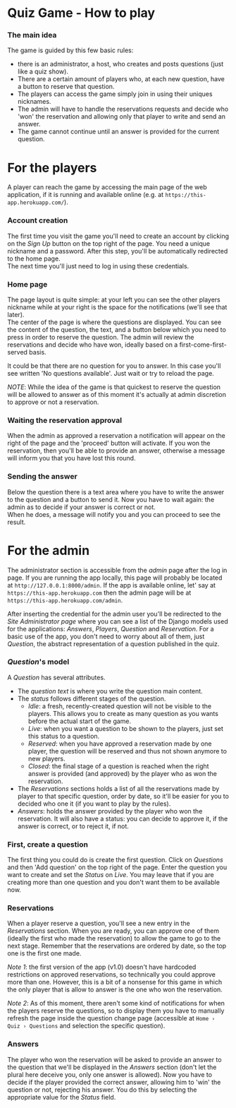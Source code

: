 # Quiz Game - How to play

### The main idea
The game is guided by this few basic rules:
* there is an administrator, a host, who creates and posts questions
(just like a quiz show).
* There are a certain amount of players who, at each new question,
have a button to reserve that question.
* The players can access the game simply join in using their uniques nicknames.
* The admin will have to handle the reservations requests and decide who 'won'
the reservation and allowing only that player to write and send an answer.
* The game cannot continue until an answer is provided for the current question.

# For the players
A player can reach the game by accessing the main page of the web application,
if it is running and available online
(e.g. at `https://this-app.herokuapp.com/`).

### Account creation
The first time you visit the game you'll need to create an account by clicking
on the _Sign_ _Up_ button on the top right of the page.
You need a unique nickname and a password. 
After this step, you'll be automatically redirected to the home page.  
The next time you'll just need to log in using these credentials.

### Home page
The page layout is quite simple: at your left you can see the other players
nickname while at your right is the space for the notifications
(we'll see that later).   
The center of the page is where the questions are displayed.
You can see the content of the question, the text, and a button below which
you need to press in order to reserve the question.
The admin will review the reservations and decide who have won, ideally
based on a first-come-first-served basis.

It could be that there are no question for you to answer. In this case you'll
see written 'No questions available'.
Just wait or try to reload the page.

*NOTE*: While the idea of the game is that quickest to reserve the question
will be allowed to answer as of this moment it's actually at
admin discretion to approve or not a reservation.

### Waiting the reservation approval
When the admin as approved a reservation a notification will appear on the 
right of the page and the 'proceed' button will activate.
If you won the reservation, then you'll be able to provide an answer, otherwise
a message will inform you that you have lost this round.

### Sending the answer
Below the question there is a text area where you have to write the answer
to the question and a button to send it.
Now you have to wait again: the admin as to decide if your answer is correct
or not.  
When he does, a message will notify you and you can proceed to see the result.


# For the admin
The administrator section is accessible from the _admin_ page after the log in
page. If you are running the app locally, this page will probably be located
at `http://127.0.0.1:8000/admin`. 
If the app is available online, let' say at `https://this-app.herokuapp.com`
then the admin page will be at `https://this-app.herokuapp.com/admin`. 

After inserting the credential for the admin user you'll be redirected to the
_Site_ _Administrator_ _page_ where you can see a list of the Django models
used for the applications: _Answers_, _Players_, _Question_ and _Reservation_.
For a basic use of the app, you don't need to worry about all of them, just
_Question_, the abstract representation of a question published in the quiz.  

### _Question_'s model
A _Question_ has several attributes.
* The _question_ _text_ is where you write the question main content.
* The _status_ follows different stages of the question.
    * _Idle_: a fresh, recently-created question will not be visible to the
    players. This allows you to create as many question as you wants
    before the actual start of the game.
    * _Live_: when you want a question to be shown to the players, just set
    this status to a question.
    * _Reserved_: when you have approved a reservation made by one player,
    the question will be reserved and thus not shown anymore to new players.
    * _Closed_: the final stage of a question is reached when the right answer
    is provided (and approved) by the player who as won the reservation.
* The _Reservations_ sections holds a list of all the reservations made by
player to that specific question, order by date, so it'll be easier for you
to decided who one it (if you want to play by the rules).
* _Answers_: holds the answer provided by the player who won the reservation.
It will also have a status: you can decide to approve it, if the answer
is correct, or to reject it, if not.

### First, create a question
The first thing you could do is create the first question.
Click on _Questions_ and then 'Add question' on the top right of the page.
Enter the question you want to create and set the _Status_ on _Live_.
You may leave that if you are creating more than one question and you don't want
them to be available now.  

### Reservations
When a player reserve a question, you'll see a new entry in the _Reservations_
section.
When you are ready, you can approve one of them (ideally the first who made
the reservation) to allow the game to go to the next stage.
Remember that the reservations are ordered by date, so the top one is the first
one made.  

*Note 1*: the first version of the app (v1.0) doesn't have hardcoded restrictions
on approved reservations, so technically you could approve more than one.
However, this is a bit of a nonsense for this game in which the only player 
that is allow to answer is the one who won the reservation.

*Note 2*: As of this moment, there aren't some kind of notifications
for when the players reserve the questions, so to display them you have to
manually refresh the page inside the question change page
(accessible at `Home › Quiz › Questions` and selection the specific question).

### Answers
The player who won the reservation will be asked to provide an answer to the
question that we'll be displayed in the _Answers_ section (don't let the plural
here deceive you, only one answer is allowed).
Now you have to decide if the player provided the correct answer, allowing him
to 'win' the question or not, rejecting his answer.
You do this by selecting the appropriate value for the _Status_ field.
